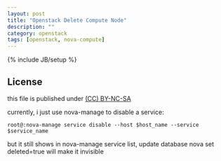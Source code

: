 ```yaml
---
layout: post
title: "Openstack Delete Compute Node"
description: ""
category: openstack
tags: [openstack, nova-compute]
---
```

{% include JB/setup %}
## License
this file is published under [(CC) BY-NC-SA](http://creativecommons.org/licenses/by-nc-sa/3.0/)

currently, i just use nova-manage to disable a service:

    root@:nova-manage service disable --host $host_name --service $service_name

but it still shows in nova-manage service list, update database nova set deleted=true will make it invisible
